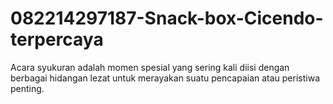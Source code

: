 # 082214297187-Snack-box-Cicendo-terpercaya
Acara syukuran adalah momen spesial yang sering kali diisi dengan berbagai hidangan lezat untuk merayakan suatu pencapaian atau peristiwa penting.
